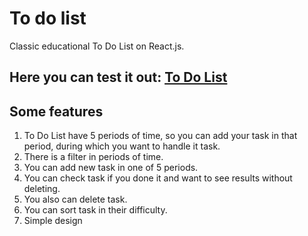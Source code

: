 # To do list
Classic educational To Do List on React.js.

## Here you can test it out: [To Do List](https://jacygames.github.io/ToDoList/)

## Some features
1. To Do List have 5 periods of time, so you can add your task in that period, during which you want to handle it task.
2. There is a filter in periods of time.
3. You can add new task in one of 5 periods.
4. You can check task if you done it and want to see results without deleting.
5. You also can delete task.
6. You can sort task in their difficulty.
7. Simple design
